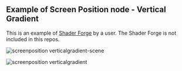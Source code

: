## Example of Screen Position node - Vertical Gradient

This is an example of [Shader Forge](https://www.assetstore.unity3d.com/#!/content/14147?aid=1100lK2n&pubref=github) by a user.
The Shader Forge is not included in this repos.

![screenposition verticalgradient-scene](https://user-images.githubusercontent.com/134377/30146265-13c289ce-93d2-11e7-9d8c-5b40951f354b.png)

![screenposition verticalgradient](https://user-images.githubusercontent.com/134377/30146267-15709a22-93d2-11e7-849f-ecad938b1a89.png)